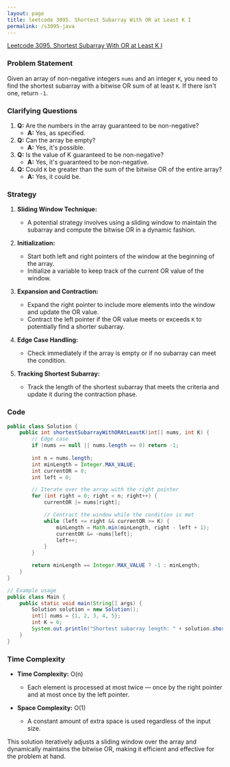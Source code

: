 ```yaml
---
layout: page
title: leetcode 3095. Shortest Subarray With OR at Least K I
permalink: /s3095-java
---
```

[Leetcode 3095. Shortest Subarray With OR at Least K I](https://algoadvance.github.io/algoadvance/l3095)
### Problem Statement

Given an array of non-negative integers `nums` and an integer `K`, you need to find the shortest subarray with a bitwise OR sum of at least `K`. If there isn't one, return `-1`.

### Clarifying Questions
1. **Q:** Are the numbers in the array guaranteed to be non-negative?
   - **A:** Yes, as specified.
2. **Q:** Can the array be empty?
   - **A:** Yes, it's possible.
3. **Q:** Is the value of K guaranteed to be non-negative?
   - **A:** Yes, it's guaranteed to be non-negative.
4. **Q:** Could `K` be greater than the sum of the bitwise OR of the entire array?
   - **A:** Yes, it could be.

### Strategy

1. **Sliding Window Technique:**
   - A potential strategy involves using a sliding window to maintain the subarray and compute the bitwise OR in a dynamic fashion.

2. **Initialization:**
   - Start both left and right pointers of the window at the beginning of the array.
   - Initialize a variable to keep track of the current OR value of the window.

3. **Expansion and Contraction:**
   - Expand the right pointer to include more elements into the window and update the OR value.
   - Contract the left pointer if the OR value meets or exceeds `K` to potentially find a shorter subarray.

4. **Edge Case Handling:**
   - Check immediately if the array is empty or if no subarray can meet the condition.

5. **Tracking Shortest Subarray:**
   - Track the length of the shortest subarray that meets the criteria and update it during the contraction phase.

### Code

```java
public class Solution {
    public int shortestSubarrayWithORAtLeastK(int[] nums, int K) {
        // Edge case
        if (nums == null || nums.length == 0) return -1;
        
        int n = nums.length;
        int minLength = Integer.MAX_VALUE;
        int currentOR = 0;
        int left = 0;

        // Iterate over the array with the right pointer
        for (int right = 0; right < n; right++) {
            currentOR |= nums[right];

            // Contract the window while the condition is met
            while (left <= right && currentOR >= K) {
                minLength = Math.min(minLength, right - left + 1);
                currentOR &= ~nums[left];
                left++;
            }
        }

        return minLength == Integer.MAX_VALUE ? -1 : minLength;
    }
}

// Example usage
public class Main {
    public static void main(String[] args) {
        Solution solution = new Solution();
        int[] nums = {1, 2, 3, 4, 5};
        int K = 6;
        System.out.println("Shortest subarray length: " + solution.shortestSubarrayWithORAtLeastK(nums, K)); // Output: 2
    }
}
```

### Time Complexity

- **Time Complexity:** O(n)
  - Each element is processed at most twice — once by the right pointer and at most once by the left pointer.
  
- **Space Complexity:** O(1)
  - A constant amount of extra space is used regardless of the input size.
  
This solution iteratively adjusts a sliding window over the array and dynamically maintains the bitwise OR, making it efficient and effective for the problem at hand.